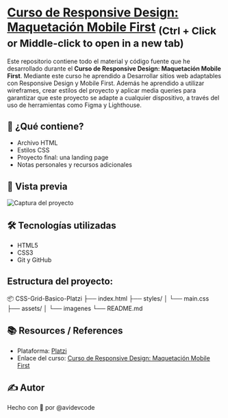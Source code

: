 # [Curso de Responsive Design: Maquetación Mobile First](https://platzi.com/cursos/mobile-first/) <sub>(Ctrl + Click or Middle-click to open in a new tab)</sub>

Este repositorio contiene todo el material y código fuente que he desarrollado durante el **Curso de Responsive Design: Maquetación Mobile First**. 
Mediante este curso he aprendido a Desarrollar sitios web adaptables con Responsive Design y Mobile First. 
Además he aprendido a utilizar wireframes, crear estilos del proyecto y aplicar media queries para garantizar que este proyecto se adapte a cualquier dispositivo, a través del uso de herramientas como Figma y Lighthouse.

## 🚀 ¿Qué contiene?
- Archivo HTML
- Estilos CSS
- Proyecto final: una landing page
- Notas personales y recursos adicionales

## 📸 Vista previa
![Captura del proyecto](./)

## 🛠️ Tecnologías utilizadas
- HTML5
- CSS3
- Git y GitHub

## Estructura del proyecto:
📦 CSS-Grid-Basico-Platzi
├── index.html
├── styles/
│   └── main.css
├── assets/
│   └── imagenes
└── README.md

## 📚 Resources / References
- Plataforma: [Platzi](https://platzi.com)
- Enlace del curso: [Curso de Responsive Design: Maquetación Mobile First](https://platzi.com/cursos/mobile-first/)

## ✍️ Autor
Hecho con 💚 por @avidevcode
